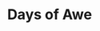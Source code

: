 ---
pid: rs93
title: Days of Awe
location_transcription: 430 Greentree Road, N.J. 08012
coordinates: "[-75.092326, 39.7421524]"
zipcode: NJ08012
gen_neighborhood: 
neighborhood: 
outside_phl: Blackwood NJ
age: '39'
age_range: 30-39
instagram: 
image_file_name: rs_93.jpg
proposal_transcription: Unconditional Love Welcome
topic: Love
topic_summary: '0'
type: Other No Form
keywords_other: 
credit: Alexis Markie
image_labels: 
twitter: 
facebook: 
permalink: "/monuments/rs93/"
layout: item-page
---